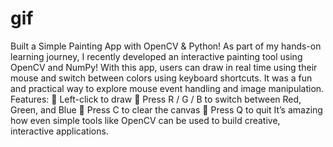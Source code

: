 # gif
Built a Simple Painting App with OpenCV & Python!
As part of my hands-on learning journey, I recently developed an interactive painting tool using OpenCV and NumPy!
With this app, users can draw in real time using their mouse and switch between colors using keyboard shortcuts. It was a fun and practical way to explore mouse event handling and image manipulation.
 Features:
 🔹 Left-click to draw
 🔹 Press R / G / B to switch between Red, Green, and Blue
 🔹 Press C to clear the canvas
 🔹 Press Q to quit
It’s amazing how even simple tools like OpenCV can be used to build creative, interactive applications.
